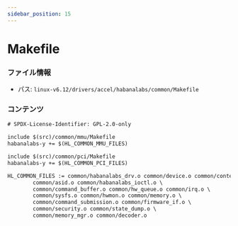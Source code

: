 ```yaml
---
sidebar_position: 15
---
```

# Makefile

### ファイル情報

- パス: `linux-v6.12/drivers/accel/habanalabs/common/Makefile`

### コンテンツ

```txt
# SPDX-License-Identifier: GPL-2.0-only

include $(src)/common/mmu/Makefile
habanalabs-y += $(HL_COMMON_MMU_FILES)

include $(src)/common/pci/Makefile
habanalabs-y += $(HL_COMMON_PCI_FILES)

HL_COMMON_FILES := common/habanalabs_drv.o common/device.o common/context.o \
		common/asid.o common/habanalabs_ioctl.o \
		common/command_buffer.o common/hw_queue.o common/irq.o \
		common/sysfs.o common/hwmon.o common/memory.o \
		common/command_submission.o common/firmware_if.o \
		common/security.o common/state_dump.o \
		common/memory_mgr.o common/decoder.o

```
